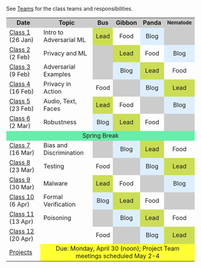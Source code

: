 See [Teams](/teams) for the class teams and responsibilities.

<table>
<tr bgcolor="#CCC"><td style="text-align:center" width="20%"><b>Date</b></td><td width="30%" style="text-align:center"><b>Topic</b></td><td style="text-align:center" width="10%"><b>Bus</b></td><td style="text-align:center" width="10%"><b>Gibbon</b></td><td style="text-align:center" width=10%><b>Panda</b></td><td style="text-align:center" width=12%><b><font size="-1">Nematode</font></b></tr>

<tr><td><a href="/class1">Class 1</a> (26 Jan)</td><td>Intro to Adversarial ML</td><td style="text-align:center"  bgcolor="#CCDD55">Lead</td><td style="text-align:center" >Food</td><td style="text-align:center"  bgcolor="#DEF">Blog</td><td style="text-align:center"  bgcolor="#CCC"></td></tr>
<tr><td><a href="/class2">Class 2</a> (2 Feb)</td><td>Privacy and ML</td><td style="text-align:center"  bgcolor="#CCC"></td><td style="text-align:center"  bgcolor="#CCDD55">Lead</td><td style="text-align:center" >Food</td><td style="text-align:center"  bgcolor="#DEF">Blog</td></tr>
<tr><td><a href="/class3">Class 3</a> (9 Feb)</td><td>Adversarial Examples</td><td style="text-align:center"  bgcolor="#CCC"></td><td style="text-align:center"  bgcolor="#DEF">Blog</td><td style="text-align:center"  bgcolor="#CCDD55">Lead</td><td style="text-align:center" >Food</td></tr>
<tr><td><a href="/class4">Class 4</a> (16 Feb)</td><td>Privacy in Action</td><td style="text-align:center" >Food</td><td style="text-align:center"  bgcolor="#CCC"></td><td style="text-align:center"  bgcolor="#DEF">Blog</td><td style="text-align:center"  bgcolor="#CCDD55">Lead</td></tr>
<tr><td><a href="/class5">Class 5</a> (23 Feb)</td><td>Audio, Text, Faces</td><td style="text-align:center"  bgcolor="#CCDD55">Lead</td><td style="text-align:center" >Food</td><td style="text-align:center"  bgcolor="#CCC"></td><td style="text-align:center"  bgcolor="#DEF">Blog</td></tr>
<tr><td><a href="/class6">Class 6</a> (2 Mar)</td><td>Robustness</td><td style="text-align:center"  bgcolor="#DEF">Blog</td><td style="text-align:center"  bgcolor="#CCDD55">Lead</td><td style="text-align:center" >Food</td><td style="text-align:center"  bgcolor="#CCC"></td></tr>
<tr><td colspan=6 bgcolor="#66EEAA" style="text-align:center">Spring Break</td></tr>
<tr><td><a href="/class7">Class 7</a> (16 Mar)</td><td>Bias and Discrimination</td><td style="text-align:center"  bgcolor="#CCC"></td><td style="text-align:center"  bgcolor="#DEF">Blog</td><td style="text-align:center"  bgcolor="#CCDD55">Lead</td><td style="text-align:center" >Food</td></tr>
<tr><td><a href="/class8">Class 8</a> (23 Mar)</td><td>Testing</td><td style="text-align:center" >Food</td><td style="text-align:center"  bgcolor="#CCC"></td><td style="text-align:center"  bgcolor="#DEF">Blog</td><td style="text-align:center"  bgcolor="#CCDD55">Lead</td></tr>

<tr><td><a href="/class9">Class 9</a> (30 Mar)</td><td>Malware</td><td style="text-align:center"  bgcolor="#CCDD55">Lead</td><td style="text-align:center" >Food</td><td style="text-align:center"  bgcolor="#CCC"></td><td style="text-align:center"  bgcolor="#DEF">Blog</td></tr>
<tr><td><a href="/class10">Class 10</a> (6 Apr)</td><td>Formal Verification</td><td style="text-align:center"  bgcolor="#DEF">Blog</td><td style="text-align:center"  bgcolor="#CCDD55">Lead</td><td style="text-align:center" >Food</td><td style="text-align:center"  bgcolor="#CCC"></td></tr>
<tr><td><a href="/class11">Class 11</a> (13 Apr)</td><td>Poisoning</td><td style="text-align:center"  bgcolor="#CCC"></td><td style="text-align:center"  bgcolor="#DEF">Blog</td><td style="text-align:center"  bgcolor="#CCDD55">Lead</td><td style="text-align:center" >Food</td></tr>
<tr><td><a href="/class12">Class 12</a> (20 Apr)</td><td></td><td style="text-align:center" >Food</td><td style="text-align:center"  bgcolor="#CCC"></td><td style="text-align:center"  bgcolor="#DEF">Blog</td><td style="text-align:center"  bgcolor="#CCDD55">Lead</td></tr>

<tr><td><a href="/">Projects</a></td><td style="text-align:center"  colspan=5 bgcolor="#FF3" style="text-align:center">Due: Monday, April 30 (noon); Project Team meetings scheduled May 2-4</td></tr>

</table>
